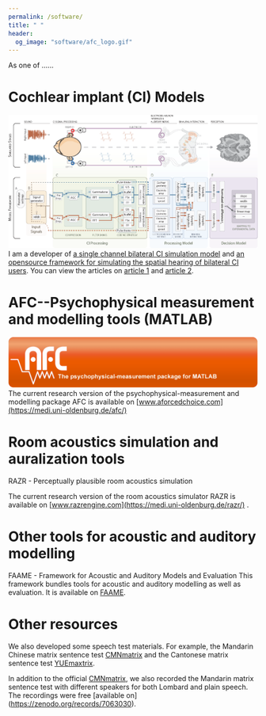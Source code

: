 ```yaml
---
permalink: /software/
title: " "
header:
  og_image: "software/afc_logo.gif"
---
```


As one of ......

# Cochlear implant (CI) Models
![](/images/software/aacus230034.tif)
I am a developer of [a single channel bilateral CI simulation model](https://zenodo.org/records/5571858) and  [an opensource framework for simulating the spatial hearing of bilateral CI users](https://zenodo.org/records/7471961). You can view the articles on [article 1](https://doi.org/10.1007/s10162-021-00823-1) and [article 2](https://doi.org/10.1051/aacus/2023036).



# AFC--Psychophysical measurement and modelling tools (MATLAB) 

![](/images/software/afc_logo.gif)
The current research version of the psychophysical-measurement and modelling package AFC is available on [www.aforcedchoice.com](https://medi.uni-oldenburg.de/afc/)


# Room acoustics simulation and auralization tools
RAZR - Perceptually plausible room acoustics simulation

The current research version of the room acoustics simulator RAZR is available on [www.razrengine.com](https://medi.uni-oldenburg.de/razr/) .

# Other tools for acoustic and auditory modelling
FAAME - Framework for Acoustic and Auditory Models and Evaluation
This framework bundles tools for acoustic and auditory modelling as well as evaluation. It is available on [FAAME](https://medi.uni-oldenburg.de/faame/).



# Other resources
We also developed some speech test materials. For example, the Mandarin Chinese matrix sentence test [CMNmatrix](https://doi.org/10.1080/14992027.2018.1483083) and the Cantonese matrix sentence test [YUEmaxtrix](https://doi.org/10.1080/14992027.2022.2142683). 

In addition to the official [CMNmatrix](https://doi.org/10.1080/14992027.2018.1483083), we also recorded the Mandarin matrix sentence test with different speakers for both Lombard and plain speech. The recordings were free [available on] (https://zenodo.org/records/7063030).


